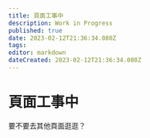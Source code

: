 ```yaml
---
title: 頁面工事中
description: Work in Progress
published: true
date: 2023-02-12T21:36:34.080Z
tags: 
editor: markdown
dateCreated: 2023-02-12T21:36:34.080Z
---
```


# 頁面工事中

要不要去其他頁面逛逛？